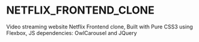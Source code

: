 # NETFLIX_FRONTEND_CLONE
Video streaming website Netflix Frontend clone, Built with Pure CSS3 using Flexbox, JS dependencies: OwlCarousel and JQuery
